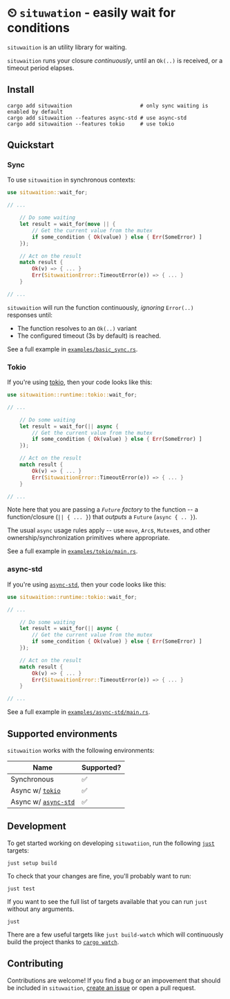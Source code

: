 # ⏲ `situwation` - easily wait for conditions

`situwaition` is an utility library for waiting.

`situwaition` runs your closure *continuously*, until an `Ok(..)` is received, or a timeout period elapses.

## Install

```console
cargo add situwaition                      # only sync waiting is enabled by default
cargo add situwaition --features async-std # use async-std
cargo add situwaition --features tokio     # use tokio
```

## Quickstart

### Sync

To use `situwaition` in synchronous contexts:

```rust
use situwaition::wait_for;

// ...

    // Do some waiting
    let result = wait_for(move || {
        // Get the current value from the mutex
        if some_condition { Ok(value) } else { Err(SomeError) ]
    });

    // Act on the result
    match result {
        Ok(v) => { ... }
        Err(SituwaitionError::TimeoutError(e)) => { ... }
    }

// ...
```

`situwaition` will run the function continuously, *ignoring* `Error(..)` responses until:

- The function resolves to an `Ok(..)` variant
- The configured timeout (3s by default) is reached.

See a full example in [`examples/basic_sync.rs`](./examples/basic_sync.rs).

### Tokio

If you're using [tokio][tokio], then your code looks like this:

```rust
use situwaition::runtime::tokio::wait_for;

// ...

    // Do some waiting
    let result = wait_for(|| async {
        // Get the current value from the mutex
        if some_condition { Ok(value) } else { Err(SomeError) ]
    });

    // Act on the result
    match result {
        Ok(v) => { ... }
        Err(SituwaitionError::TimeoutError(e)) => { ... }
    }

// ...
```

Note here that you are passing a *`Future` factory* to the function -- a function/closure (`|| { ... }`) that *outputs* a `Future` (`async { .. }`).

The usual `async` usage rules apply -- use `move`, `Arc`s, `Mutex`es, and other ownership/synchronization primitives where appropriate.

See a full example in [`examples/tokio/main.rs`](./examples/tokio/main.rs).

### async-std

If you're using [`async-std`][async-std], then your code looks like this:

```rust
use situwaition::runtime::tokio::wait_for;

// ...

    // Do some waiting
    let result = wait_for(|| async {
        // Get the current value from the mutex
        if some_condition { Ok(value) } else { Err(SomeError) ]
    });

    // Act on the result
    match result {
        Ok(v) => { ... }
        Err(SituwaitionError::TimeoutError(e)) => { ... }
    }

// ...
```

See a full example in [`examples/async-std/main.rs`](./examples/async-std/main.rs).

## Supported environments

`situwaition` works with the following environments:

| Name                              | Supported? |
|-----------------------------------|------------|
| Synchronous                       | ✅         |
| Async w/ [`tokio`][tokio]         | ✅         |
| Async w/ [`async-std`][async-std] | ✅         |

[tokio]: https://crates.io/crates/tokio
[async-std]: https://crates.io/crates/async-std

## Development

To get started working on developing `situwatiion`, run the following [`just`][just] targets:

```console
just setup build
```

To check that your changes are fine, you'll probably want to run:

```console
just test
```

If you want to see the full list of targets available that you can run `just` without any arguments.

```console
just
```

There are a few useful targets like `just build-watch` which will continuously build the project thanks to [`cargo watch`][cargo-watch].

[just]: https://github.com/casey/just
[cargo-watch]: https://crates.io/crates/cargo-watch

## Contributing

Contributions are welcome! If you find a bug or an impovement that should be included in `situwaition`, [create an issue](https://github.com/t3hmrman/situwaition/issues) or open a pull request.
